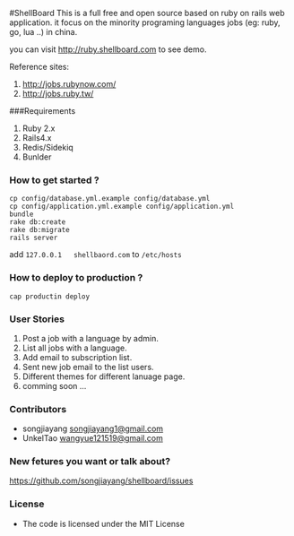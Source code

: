 #ShellBoard 
This is a full free and open source based on ruby on rails web application. it focus on the minority programing languages jobs (eg: ruby, go, lua ..) in china.

you can visit http://ruby.shellboard.com to see demo.

Reference sites: 

1. http://jobs.rubynow.com/   
2. http://jobs.ruby.tw/   

###Requirements

1. Ruby 2.x
2. Rails4.x
3. Redis/Sidekiq
4. Bunlder


### How to get started ?

```
cp config/database.yml.example config/database.yml
cp config/application.yml.example config/application.yml
bundle
rake db:create
rake db:migrate
rails server
```
add `127.0.0.1   shellbaord.com` to `/etc/hosts`


### How to deploy to production ?
```
cap productin deploy
```


### User Stories

1. Post a job with a language by admin.
2. List all jobs with a language.
3. Add email to subscription list.
4. Sent new job email to the list users.
5. Different themes for different lanuage page.
6. comming soon ...


### Contributors

- songjiayang <a href="mailto:songjiayang1@gmail.com">songjiayang1@gmail.com</a>
- UnkelTao <a href="mailto:wangyue121519@gmail.com">wangyue121519@gmail.com</a>


### New fetures you want or talk about?

https://github.com/songjiayang/shellboard/issues


### License

- The code is licensed under the MIT License





